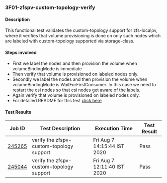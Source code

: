 ### 3F01-zfspv-custom-topology-verify

#### Description

This functional test validates the custom-topology support for zfs-localpv, where it verifies that volume provisioning is done on only such nodes which are labeled with custom-topology supported via storage-class.

#### Steps involved

- First we label the nodes and then provision the volume when volumeBindingMode is immediate
- Then verify that volume is provisioned on labeled nodes only.
- Secondly we label the nodes and then provision the volume when volumeBindingMode is WaitForFirstConsumer. In this case we need to restart the csi nodes so that csi nodes get aware of the labels.
- Again verify that volume is provisioned on labeled nodes only.
- For detailed README for this test [click here](https://github.com/openebs/e2e-tests/experiments/zfs-localpv/functional/zfspv-custom-topology)

#### Test Results

| Job ID  |      Test Description         | Execution Time |   Test Result   |
|---------|-------------------------------|----------------|-----------------|
|     <a href="https://gitlab.openebs.ci/openebs/e2e-nativek8s/-/jobs/245265">245265</a>           |  verify the zfspv-custom-topology support           | Fri Aug  7 14:15:44 IST 2020  | Pass |
|     <a href="https://gitlab.openebs.ci/openebs/e2e-nativek8s/-/jobs/245044">245044</a>           |  verify the zfspv-custom-topology support           | Fri Aug  7 12:11:40 IST 2020  | Pass |